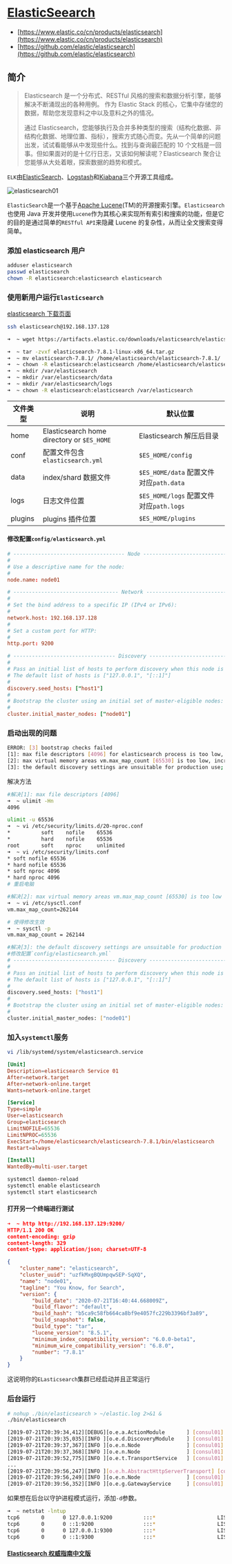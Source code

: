 # [ElasticSeearch](https://www.elastic.co/cn/products/elasticsearch)

- [https://www.elastic.co/cn/products/elasticsearch](https://www.elastic.co/cn/products/elasticsearch)
- [https://github.com/elastic/elasticsearch](https://github.com/elastic/elasticsearch)

## 简介

> Elasticsearch 是一个分布式、RESTful 风格的搜索和数据分析引擎，能够解决不断涌现出的各种用例。 作为 Elastic Stack 的核心，它集中存储您的数据，帮助您发现意料之中以及意料之外的情况。
>
> 通过 Elasticsearch，您能够执行及合并多种类型的搜索（结构化数据、非结构化数据、地理位置、指标），搜索方式随心而变。先从一个简单的问题出发，试试看能够从中发现些什么。找到与查询最匹配的 10 个文档是一回事。但如果面对的是十亿行日志，又该如何解读呢？Elasticsearch 聚合让您能够从大处着眼，探索数据的趋势和模式。

`ELK`由[ElasticSearch](https://www.elastic.co/downloads/elasticsearch)、[Logstash](https://www.elastic.co/products/logstash)和[Kiabana](https://www.elastic.co/downloads/kibana)三个开源工具组成。

![elasticsearch01](./img/elasticsearch01.png)

`ElasticSearch`是一个基于[Apache Lucene](https://lucene.apache.org/core/)(TM)的开源搜索引擎。`Elasticsearch`也使用 Java 开发并使用`Lucene`作为其核心来实现所有索引和搜索的功能，但是它的目的是通过简单的`RESTful API`来隐藏 Lucene 的复杂性，从而让全文搜索变得简单。

### 添加 elasticsearch 用户

```bash
adduser elasticsearch
passwd elasticsearch
chown -R elasticsearch:elasticsearch elasticsearch
```

### 使用新用户运行`Elasticsearch`

[elasticsearch 下载页面](https://www.elastic.co/guide/en/elasticsearch/reference/current/targz.html)

```bash
ssh elasticsearch@192.168.137.128

➜  ~ wget https://artifacts.elastic.co/downloads/elasticsearch/elasticsearch-7.8.1-linux-x86_64.tar.gz

➜  ~ tar -zvxf elasticsearch-7.8.1-linux-x86_64.tar.gz
➜  ~ mv elasticsearch-7.8.1/ /home/elasticsearch/elasticsearch-7.8.1/
➜  ~ chown -R elasticsearch:elasticsearch /home/elasticsearch/elasticsearch-7.8.1
➜  ~ mkdir /var/elasticsearch
➜  ~ mkdir /var/elasticsearch/data
➜  ~ mkdir /var/elasticsearch/logs
➜  ~ chown -R elasticsearch:elasticsearch /var/elasticsearch
```

| 文件类型 | 说明                                       | 默认位置                                |
| -------- | ------------------------------------------ | --------------------------------------- |
| home     | Elasticsearch home directory or `$ES_HOME` | Elasticsearch 解压后目录                |
| conf     | 配置文件包含`elasticsearch.yml`            | `$ES_HOME/config`                       |
| data     | index/shard 数据文件                       | `$ES_HOME/data` 配置文件对应`path.data` |
| logs     | 日志文件位置                               | `$ES_HOME/logs` 配置文件对应`path.logs` |
| plugins  | plugins 插件位置                           | `$ES_HOME/plugins`                      |

#### 修改配置`config/elasticsearch.yml`

```conf
# ------------------------------------ Node ------------------------------------
#
# Use a descriptive name for the node:
#
node.name: node01

# ---------------------------------- Network -----------------------------------
#
# Set the bind address to a specific IP (IPv4 or IPv6):
#
network.host: 192.168.137.128
#
# Set a custom port for HTTP:
#
http.port: 9200

# --------------------------------- Discovery ----------------------------------
#
# Pass an initial list of hosts to perform discovery when this node is started:
# The default list of hosts is ["127.0.0.1", "[::1]"]
#
discovery.seed_hosts: ["host1"]
#
# Bootstrap the cluster using an initial set of master-eligible nodes:
#
cluster.initial_master_nodes: ["node01"]
```

### 启动出现的问题

```bash
ERROR: [3] bootstrap checks failed
[1]: max file descriptors [4096] for elasticsearch process is too low, increase to at least [65535]
[2]: max virtual memory areas vm.max_map_count [65530] is too low, increase to at least [262144]
[3]: the default discovery settings are unsuitable for production use; at least one of [discovery.seed_hosts, discovery.seed_providers, cluster.initial_master_nodes] must be configured
```

解决方法

```bash
#解决[1]: max file descriptors [4096]
➜  ~ ulimit -Hn
4096

ulimit -u 65536
➜  ~ vi /etc/security/limits.d/20-nproc.conf
*          soft    nofile    65536
*          hard    nofile    65536
root       soft    nproc     unlimited
➜  ~ vi /etc/security/limits.conf
* soft nofile 65536
* hard nofile 65536
* soft nproc 4096
* hard nproc 4096
# 重启电脑

#解决[2]: max virtual memory areas vm.max_map_count [65530] is too low
➜  ~ vi /etc/sysctl.conf
vm.max_map_count=262144

# 使得修改生效
➜  ~ sysctl -p
vm.max_map_count = 262144

#解决[3]: the default discovery settings are unsuitable for production use;
#修改配置`config/elasticsearch.yml`
# --------------------------------- Discovery ----------------------------------
#
# Pass an initial list of hosts to perform discovery when this node is started:
# The default list of hosts is ["127.0.0.1", "[::1]"]
#
discovery.seed_hosts: ["host1"]
#
# Bootstrap the cluster using an initial set of master-eligible nodes:
#
cluster.initial_master_nodes: ["node01"]
```

### 加入`systemctl`服务

```bash
vi /lib/systemd/system/elasticsearch.service
```

```conf
[Unit]
Description=elasticsearch Service 01
After=network.target
After=network-online.target
Wants=network-online.target

[Service]
Type=simple
User=elasticsearch
Group=elasticsearch
LimitNOFILE=65536
LimitNPROC=65536
ExecStart=/home/elasticsearch/elasticsearch-7.8.1/bin/elasticsearch
Restart=always

[Install]
WantedBy=multi-user.target
```

```bash
systemctl daemon-reload
systemctl enable elasticsearch
systemctl start elasticsearch
```

#### 打开另一个终端进行测试

```json
➜  ~ http http://192.168.137.129:9200/
HTTP/1.1 200 OK
content-encoding: gzip
content-length: 329
content-type: application/json; charset=UTF-8

{
    "cluster_name": "elasticsearch",
    "cluster_uuid": "uzfkMxgBQUmpqwSEP-SqXQ",
    "name": "node01",
    "tagline": "You Know, for Search",
    "version": {
        "build_date": "2020-07-21T16:40:44.668009Z",
        "build_flavor": "default",
        "build_hash": "b5ca9c58fb664ca8bf9e4057fc229b3396bf3a89",
        "build_snapshot": false,
        "build_type": "tar",
        "lucene_version": "8.5.1",
        "minimum_index_compatibility_version": "6.0.0-beta1",
        "minimum_wire_compatibility_version": "6.8.0",
        "number": "7.8.1"
    }
}
```

这说明你的`ELasticsearch`集群已经启动并且正常运行

### 后台运行

```bash
# nohup ./bin/elasticsearch > ~/elastic.log 2>&1 &
./bin/elasticsearch

[2019-07-21T20:39:34,412][DEBUG][o.e.a.ActionModule       ] [consul01] Using REST wrapper from plugin org.elasticsearch.xpack.security.Security
[2019-07-21T20:39:35,035][INFO ][o.e.d.DiscoveryModule    ] [consul01] using discovery type [zen] and seed hosts providers [settings]
[2019-07-21T20:39:37,367][INFO ][o.e.n.Node               ] [consul01] initialized
[2019-07-21T20:39:37,368][INFO ][o.e.n.Node               ] [consul01] starting ...
[2019-07-21T20:39:52,775][INFO ][o.e.t.TransportService   ] [consul01] publish_address {127.0.0.1:9300}, bound_addresses {[::1]:9300}, {127.0.0.1:9300}
...
[2019-07-21T20:39:56,247][INFO ][o.e.h.AbstractHttpServerTransport] [consul01] publish_address {127.0.0.1:9200}, bound_addresses {[::1]:9200}, {127.0.0.1:9200}
[2019-07-21T20:39:56,249][INFO ][o.e.n.Node               ] [consul01] started
[2019-07-21T20:39:56,352][INFO ][o.e.g.GatewayService     ] [consul01] recovered [0] indices into cluster_state
```

如果想在后台以守护进程模式运行，添加`-d`参数。

```bash
➜  ~ netstat -lntup
tcp6       0      0 127.0.0.1:9200          :::*                    LISTEN      45705/java
tcp6       0      0 ::1:9200                :::*                    LISTEN      45705/java
tcp6       0      0 127.0.0.1:9300          :::*                    LISTEN      45705/java
tcp6       0      0 ::1:9300                :::*                    LISTEN      45705/java
```

#### [Elasticsearch 权威指南中文版](https://github.com/looly/elasticsearch-definitive-guide-cn)
